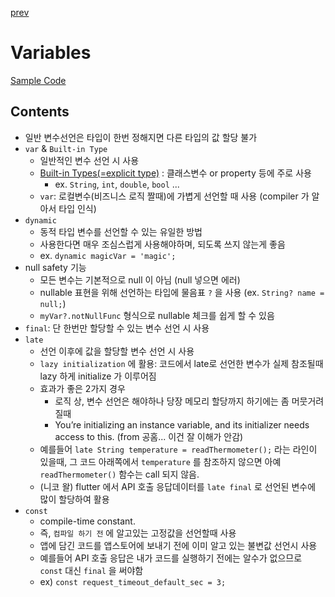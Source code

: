[prev](../README.md)

# Variables

[Sample Code](../1_variable.dart)

## Contents

- 일반 변수선언은 타입이 한번 정해지면 다른 타입의 값 할당 불가
- `var` & `Built-in Type`
  - 일반적인 변수 선언 시 사용
  - [Built-in Types(=explicit type)](https://dart.dev/guides/language/language-tour#built-in-types) : 클래스변수 or property 등에 주로 사용
    - ex. `String`, `int`, `double`, `bool` ...
  - `var`: 로컬변수(비즈니스 로직 짤때)에 가볍게 선언할 때 사용 (compiler 가 알아서 타입 인식)
- `dynamic`
  - 동적 타입 변수를 선언할 수 있는 유일한 방법
  - 사용한다면 매우 조심스럽게 사용해야하며, 되도록 쓰지 않는게 좋음
  - ex. `dynamic magicVar = 'magic';`
- null safety 기능
  - 모든 변수는 기본적으로 null 이 아님 (null 넣으면 에러)
  - nullable 표현을 위해 선언하는 타입에 물음표 `?` 을 사용 (ex. `String? name = null;`)
  - `myVar?.notNullFunc` 형식으로 nullable 체크를 쉽게 할 수 있음
- `final`: 단 한번만 할당할 수 있는 변수 선언 시 사용
- `late`
  - 선언 이후에 값을 할당할 변수 선언 시 사용
  - `lazy initialization` 에 활용: 코드에서 late로 선언한 변수가 실제 참조될때 lazy 하게 initialize 가 이루어짐
  - 효과가 좋은 2가지 경우
    - 로직 상, 변수 선언은 해야하나 당장 메모리 할당까지 하기에는 좀 머뭇거려질때
    - You’re initializing an instance variable, and its initializer needs access to this. (from 공홈... 이건 잘 이해가 안감)
  - 예를들어 `late String temperature = readThermometer();` 라는 라인이 있을때, 그 코드 아래쪽에서 `temperature` 를 참조하지 않으면 아예 `readThermometer()` 함수는 call 되지 않음.
  - (니코 왈) flutter 에서 API 호출 응답데이터를 `late final` 로 선언된 변수에 많이 할당하여 활용
- `const`
  - compile-time constant.
  - 즉, `컴파일 하기 전` 에 알고있는 고정값을 선언할때 사용
  - 앱에 담긴 코드를 앱스토어에 보내기 전에 이미 알고 있는 불변값 선언시 사용
  - 예를들어 API 호출 응답은 내가 코드를 실행하기 전에는 알수가 없으므로 `const` 대신 `final` 을 써야함
  - ex) `const request_timeout_default_sec = 3;`